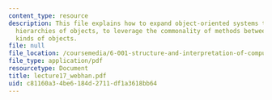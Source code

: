 ```yaml
---
content_type: resource
description: This file explains how to expand object-oriented systems to deal with
  hierarchies of objects, to leverage the commonality of methods between different
  kinds of objects.
file: null
file_location: /coursemedia/6-001-structure-and-interpretation-of-computer-programs-spring-2005/c81160a34be6184d2711df1a3618bb64_lecture17_webhan.pdf
file_type: application/pdf
resourcetype: Document
title: lecture17_webhan.pdf
uid: c81160a3-4be6-184d-2711-df1a3618bb64
---
```

